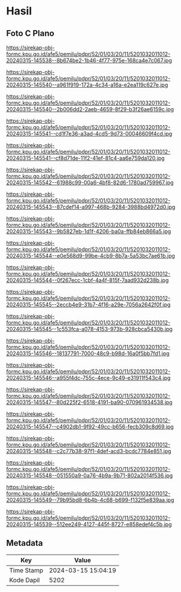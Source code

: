# Hasil

## Foto C Plano

https://sirekap-obj-formc.kpu.go.id/afe5/pemilu/pdpr/52/01/03/20/11/5201032011012-20240315-145538--8b674be2-1b46-4f77-975e-168ca4e7c067.jpg

https://sirekap-obj-formc.kpu.go.id/afe5/pemilu/pdpr/52/01/03/20/11/5201032011012-20240315-145540--a961f919-172a-4c34-a16a-e2ea119c627e.jpg

https://sirekap-obj-formc.kpu.go.id/afe5/pemilu/pdpr/52/01/03/20/11/5201032011012-20240315-145540--2b006dd2-2aeb-4659-8f29-b3f26ae6159c.jpg

https://sirekap-obj-formc.kpu.go.id/afe5/pemilu/pdpr/52/01/03/20/11/5201032011012-20240315-145541--cd1f7e36-a3ad-4cd5-9d73-00046609f4cd.jpg

https://sirekap-obj-formc.kpu.go.id/afe5/pemilu/pdpr/52/01/03/20/11/5201032011012-20240315-145541--cf8d71de-11f2-41ef-81c4-aa6e759da120.jpg

https://sirekap-obj-formc.kpu.go.id/afe5/pemilu/pdpr/52/01/03/20/11/5201032011012-20240315-145542--61988c99-00a6-4bf8-82d6-1780ad759967.jpg

https://sirekap-obj-formc.kpu.go.id/afe5/pemilu/pdpr/52/01/03/20/11/5201032011012-20240315-145543--87cdef14-a997-468b-9284-3988bd4972d0.jpg

https://sirekap-obj-formc.kpu.go.id/afe5/pemilu/pdpr/52/01/03/20/11/5201032011012-20240315-145543--9b5827eb-1d1f-4206-ba0a-ffb84eb866a5.jpg

https://sirekap-obj-formc.kpu.go.id/afe5/pemilu/pdpr/52/01/03/20/11/5201032011012-20240315-145544--e0e568d9-99be-4cb9-8b7a-5a53bc7ae61b.jpg

https://sirekap-obj-formc.kpu.go.id/afe5/pemilu/pdpr/52/01/03/20/11/5201032011012-20240315-145544--0f267ecc-1cbf-4a4f-815f-7aad932d238b.jpg

https://sirekap-obj-formc.kpu.go.id/afe5/pemilu/pdpr/52/01/03/20/11/5201032011012-20240315-145545--2eccb4e9-31b7-4f16-a29e-7056a2642f0f.jpg

https://sirekap-obj-formc.kpu.go.id/afe5/pemilu/pdpr/52/01/03/20/11/5201032011012-20240315-145545--1c553fca-a078-4153-973b-928cbca5430b.jpg

https://sirekap-obj-formc.kpu.go.id/afe5/pemilu/pdpr/52/01/03/20/11/5201032011012-20240315-145546--18137791-7000-48c9-b98d-16a0f5bb7fd1.jpg

https://sirekap-obj-formc.kpu.go.id/afe5/pemilu/pdpr/52/01/03/20/11/5201032011012-20240315-145546--a955f4dc-755c-4ece-9c49-e31911f543c4.jpg

https://sirekap-obj-formc.kpu.go.id/afe5/pemilu/pdpr/52/01/03/20/11/5201032011012-20240315-145547--80d225f2-6518-4191-ba90-070961934538.jpg

https://sirekap-obj-formc.kpu.go.id/afe5/pemilu/pdpr/52/01/03/20/11/5201032011012-20240315-145547--c4902db1-9f92-49cc-b656-fecb309c8d69.jpg

https://sirekap-obj-formc.kpu.go.id/afe5/pemilu/pdpr/52/01/03/20/11/5201032011012-20240315-145548--c2c77b38-97f1-4def-acd3-bcdc7784e851.jpg

https://sirekap-obj-formc.kpu.go.id/afe5/pemilu/pdpr/52/01/03/20/11/5201032011012-20240315-145548--051550a9-0a76-4b9a-9b71-802a2014f536.jpg

https://sirekap-obj-formc.kpu.go.id/afe5/pemilu/pdpr/52/01/03/20/11/5201032011012-20240315-145549--79b95bd8-6b4b-4c68-b699-f132f5e839aa.jpg

https://sirekap-obj-formc.kpu.go.id/afe5/pemilu/pdpr/52/01/03/20/11/5201032011012-20240315-145539--512ee249-4127-445f-8727-e858edef4c5b.jpg


## Metadata

| Key        | Value               |
| ---------- | ------------------- |
| Time Stamp | 2024-03-15 15:04:19 |
| Kode Dapil | 5202                |



